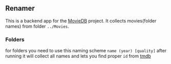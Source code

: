 ## Renamer

This is a backend app for the [MovieDB](https://github.com/KopyTKG/MovieDB) project. It collects movies(folder names) from folder `../Movies`.

### Folders

for folders you need to use this naming scheme `name (year) [quality]` after running it will collect all names and lets you find proper `id` from [tmdb](https://www.themoviedb.org/)